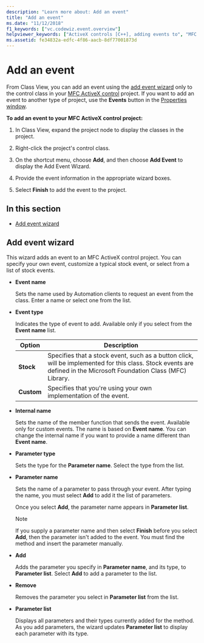 ```yaml
---
description: "Learn more about: Add an event"
title: "Add an event"
ms.date: "11/12/2018"
f1_keywords: ["vc.codewiz.event.overview"]
helpviewer_keywords: ["ActiveX controls [C++], adding events to", "MFC ActiveX controls [C++], adding events", "events [C++], ActiveX controls", "add event wizard [C++]"]
ms.assetid: fe34832a-edfc-4f86-aacb-8df77001873d
---
```

# Add an event

From Class View, you can add an event using the [add event wizard](#add-event-wizard) only to the control class in your [MFC ActiveX control](../mfc/reference/creating-an-mfc-activex-control.md) project. If you want to add an event to another type of project, use the **Events** button in the [Properties window](/visualstudio/ide/reference/properties-window).

**To add an event to your MFC ActiveX control project:**

1. In Class View, expand the project node to display the classes in the project.

1. Right-click the project's control class.

1. On the shortcut menu, choose **Add**, and then choose **Add Event** to display the Add Event Wizard.

1. Provide the event information in the appropriate wizard boxes.

1. Select **Finish** to add the event to the project.

## In this section

- [Add event wizard](#add-event-wizard)

## Add event wizard

This wizard adds an event to an MFC ActiveX control project. You can specify your own event, customize a typical stock event, or select from a list of stock events.

- **Event name**

   Sets the name used by Automation clients to request an event from the class. Enter a name or select one from the list.

- **Event type**

   Indicates the type of event to add. Available only if you select from the **Event name** list.

   |Option|Description|
   |------------|-----------------|
   |**Stock**|Specifies that a stock event, such as a button click, will be implemented for this class. Stock events are defined in the Microsoft Foundation Class (MFC) Library.|
   |**Custom**|Specifies that you're using your own implementation of the event.|

- **Internal name**

   Sets the name of the member function that sends the event. Available only for custom events. The name is based on **Event name**. You can change the internal name if you want to provide a name different than **Event name**.

- **Parameter type**

   Sets the type for the **Parameter name**. Select the type from the list.

- **Parameter name**

   Sets the name of a parameter to pass through your event. After typing the name, you must select **Add** to add it the list of parameters.

   Once you select **Add**, the parameter name appears in **Parameter list**.

   > [!NOTE]
   > If you supply a parameter name and then select **Finish** before you select **Add**, then the parameter isn't added to the event. You must find the method and insert the parameter manually.

- **Add**

   Adds the parameter you specify in **Parameter name**, and its type, to **Parameter list**. Select **Add** to add a parameter to the list.

- **Remove**

   Removes the parameter you select in **Parameter list** from the list.

- **Parameter list**

   Displays all parameters and their types currently added for the method. As you add parameters, the wizard updates **Parameter list** to display each parameter with its type.
